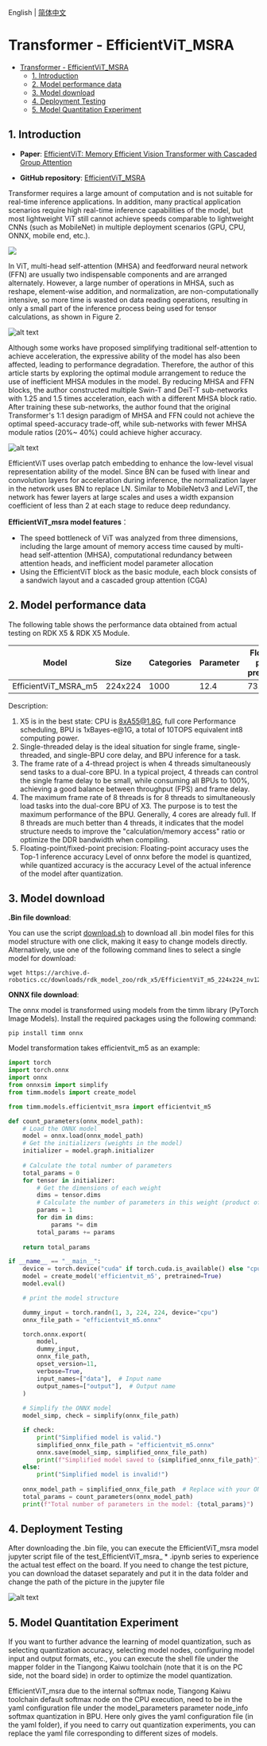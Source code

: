 English | [简体中文](./README_cn.md)

# Transformer - EfficientViT_MSRA

- [Transformer - EfficientViT\_MSRA](#transformer---efficientvit_msra)
  - [1. Introduction](#1-introduction)
  - [2. Model performance data](#2-model-performance-data)
  - [3. Model download](#3-model-download)
  - [4. Deployment Testing](#4-deployment-testing)
  - [5. Model Quantitation Experiment](#5-model-quantitation-experiment)

## 1. Introduction

- **Paper**: [EfficientViT: Memory Efficient Vision Transformer with Cascaded Group Attention](https://arxiv.org/abs/2305.07027)

- **GitHub repository**: [EfficientViT_MSRA](https://github.com/microsoft/Cream/tree/main/EfficientViT)

Transformer requires a large amount of computation and is not suitable for real-time inference applications. In addition, many practical application scenarios require high real-time inference capabilities of the model, but most lightweight ViT still cannot achieve speeds comparable to lightweight CNNs (such as MobileNet) in multiple deployment scenarios (GPU, CPU, ONNX, mobile end, etc.).

![](./data/Comparison%20between%20Transformer%20&%20CNN.png)

In ViT, multi-head self-attention (MHSA) and feedforward neural network (FFN) are usually two indispensable components and are arranged alternately. However, a large number of operations in MHSA, such as reshape, element-wise addition, and normalization, are non-computationally intensive, so more time is wasted on data reading operations, resulting in only a small part of the inference process being used for tensor calculations, as shown in Figure 2.

![alt text](./data/MHSA%20computation.jpg)

Although some works have proposed simplifying traditional self-attention to achieve acceleration, the expressive ability of the model has also been affected, leading to performance degradation. Therefore, the author of this article starts by exploring the optimal module arrangement to reduce the use of inefficient MHSA modules in the model. By reducing MHSA and FFN blocks, the author constructed multiple Swin-T and DeiT-T sub-networks with 1.25 and 1.5 times acceleration, each with a different MHSA block ratio. After training these sub-networks, the author found that the original Transformer's 1:1 design paradigm of MHSA and FFN could not achieve the optimal speed-accuracy trade-off, while sub-networks with fewer MHSA module ratios (20%~ 40%) could achieve higher accuracy.

![alt text](./data/EfficientViT_msra_architecture.png)

EfficientViT uses overlap patch embedding to enhance the low-level visual representation ability of the model. Since BN can be fused with linear and convolution layers for acceleration during inference, the normalization layer in the network uses BN to replace LN. Similar to MobileNetv3 and LeViT, the network has fewer layers at large scales and uses a width expansion coefficient of less than 2 at each stage to reduce deep redundancy.

**EfficientViT_msra model features**：

- The speed bottleneck of ViT was analyzed from three dimensions, including the large amount of memory access time caused by multi-head self-attention (MHSA), computational redundancy between attention heads, and inefficient model parameter allocation
- Using the EfficientViT block as the basic module, each block consists of a sandwich layout and a cascaded group attention (CGA)


## 2. Model performance data

The following table shows the performance data obtained from actual testing on RDK X5 & RDK X5 Module.

| Model                | Size    | Categories | Parameter | Floating point precision | Quantization accuracy | Latency/throughput (single-threaded) | Latency/throughput (multi-threaded) | Frame rate(FPS) |
| -------------------- | ------- | ---- | ------ | ----- | ----- | ----------- | ----------- | ------ |
| EfficientViT_MSRA_m5 | 224x224 | 1000 | 12.4   | 73.75 | 72.50 | 6.34        | 22.69       | 174.70 |

Description:
1. X5 is in the best state: CPU is 8xA55@1.8G, full core Performance scheduling, BPU is 1xBayes-e@1G, a total of 10TOPS equivalent int8 computing power.
2. Single-threaded delay is the ideal situation for single frame, single-threaded, and single-BPU core delay, and BPU inference for a task.
3. The frame rate of a 4-thread project is when 4 threads simultaneously send tasks to a dual-core BPU. In a typical project, 4 threads can control the single frame delay to be small, while consuming all BPUs to 100%, achieving a good balance between throughput (FPS) and frame delay.
4. The maximum frame rate of 8 threads is for 8 threads to simultaneously load tasks into the dual-core BPU of X3. The purpose is to test the maximum performance of the BPU. Generally, 4 cores are already full. If 8 threads are much better than 4 threads, it indicates that the model structure needs to improve the "calculation/memory access" ratio or optimize the DDR bandwidth when compiling.
5. Floating-point/fixed-point precision: Floating-point accuracy uses the Top-1 inference accuracy Level of onnx before the model is quantized, while quantized accuracy is the accuracy Level of the actual inference of the model after quantization.

## 3. Model download

**.Bin file download**:

You can use the script [download.sh](./model/download.sh) to download all .bin model files for this model structure with one click, making it easy to change models directly. Alternatively, use one of the following command lines to select a single model for download:

```shell
wget https://archive.d-robotics.cc/downloads/rdk_model_zoo/rdk_x5/EfficientViT_m5_224x224_nv12.bin
```

**ONNX file download**:

The onnx model is transformed using models from the timm library (PyTorch Image Models). Install the required packages using the following command:

```shell
pip install timm onnx
```

Model transformation takes efficientvit_m5 as an example:

```Python
import torch
import torch.onnx
import onnx
from onnxsim import simplify
from timm.models import create_model

from timm.models.efficientvit_msra import efficientvit_m5

def count_parameters(onnx_model_path):
    # Load the ONNX model
    model = onnx.load(onnx_model_path)
    # Get the initializers (weights in the model)
    initializer = model.graph.initializer
    
    # Calculate the total number of parameters
    total_params = 0
    for tensor in initializer:
        # Get the dimensions of each weight
        dims = tensor.dims
        # Calculate the number of parameters in this weight (product of all dimensions)
        params = 1
        for dim in dims:
            params *= dim
        total_params += params
    
    return total_params

if __name__ == "__main__":
    device = torch.device("cuda" if torch.cuda.is_available() else "cpu")
    model = create_model('efficientvit_m5', pretrained=True)
    model.eval()

    # print the model structure

    dummy_input = torch.randn(1, 3, 224, 224, device="cpu")
    onnx_file_path = "efficientvit_m5.onnx"

    torch.onnx.export(
        model,
        dummy_input,
        onnx_file_path,
        opset_version=11,
        verbose=True,
        input_names=["data"],  # Input name
        output_names=["output"],  # Output name
    )
    
    # Simplify the ONNX model
    model_simp, check = simplify(onnx_file_path)

    if check:
        print("Simplified model is valid.")
        simplified_onnx_file_path = "efficientvit_m5.onnx"
        onnx.save(model_simp, simplified_onnx_file_path)
        print(f"Simplified model saved to {simplified_onnx_file_path}")
    else:
        print("Simplified model is invalid!")
        
    onnx_model_path = simplified_onnx_file_path  # Replace with your ONNX model path
    total_params = count_parameters(onnx_model_path)
    print(f"Total number of parameters in the model: {total_params}")
```

## 4. Deployment Testing

After downloading the .bin file, you can execute the EfficientViT_msra model jupyter script file of the test_EfficientViT_msra_ * .ipynb series to experience the actual test effect on the board. If you need to change the test picture, you can download the dataset separately and put it in the data folder and change the path of the picture in the jupyter file

![alt text](./data/inference.png)

## 5. Model Quantitation Experiment

If you want to further advance the learning of model quantization, such as selecting quantization accuracy, selecting model nodes, configuring model input and output formats, etc., you can execute the shell file under the mapper folder in the Tiangong Kaiwu toolchain (note that it is on the PC side, not the board side) in order to optimize the model quantization.

EfficientViT_msra due to the internal softmax node, Tiangong Kaiwu toolchain default softmax node on the CPU execution, need to be in the yaml configuration file under the model_parameters parameter node_info softmax quantization in BPU. Here only gives the yaml configuration file (in the yaml folder), if you need to carry out quantization experiments, you can replace the yaml file corresponding to different sizes of models.